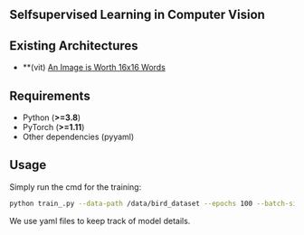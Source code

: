 ## Selfsupervised Learning in Computer Vision


## Existing Architectures

 - **(vit) [An Image is Worth 16x16 Words](https://arxiv.org/abs/2010.11929)

## Requirements

- Python (**>=3.8**)
- PyTorch (**>=1.11**)
- Other dependencies (pyyaml)

## Usage

Simply run the cmd for the training:

```bash
python train_.py --data-path /data/bird_dataset --epochs 100 --batch-size 48 --config-file ./models/model_name/model_name.yaml
```

We use yaml files to keep track of model details.


